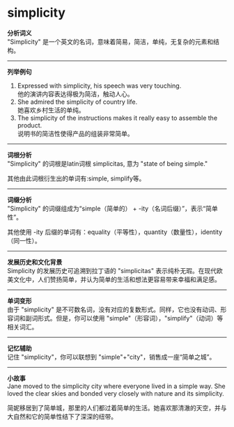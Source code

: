 # simplicity

**分析词义**  
"Simplicity" 是一个英文的名词，意味着简易，简洁，单纯，无复杂的元素和结构。

  

* * *

**列举例句**

  

1.  Expressed with simplicity, his speech was very touching.  
    他的演讲内容表达得极为简洁，触动人心。
2.  She admired the simplicity of country life.  
    她喜欢乡村生活的单纯。
3.  The simplicity of the instructions makes it really easy to assemble the product.  
    说明书的简洁性使得产品的组装非常简单。

  

* * *

**词根分析**  
"Simplicity" 的词根是latin词根 simplicitas, 意为 "state of being simple."

  

其他由此词根衍生出的单词有:simple, simplify等。

  

* * *

**词缀分析**  
"Simplicity" 的词缀组成为“simple（简单的） + -ity（名词后缀）”，表示“简单性”。

  

其他使用 -ity 后缀的单词有：equality（平等性），quantity（数量性），identity（同一性）。

  

* * *

**发展历史和文化背景**  
Simplicity 的发展历史可追溯到拉丁语的 "simplicitas" 表示纯朴无瑕。在现代欧美文化中，人们赞扬简单，并认为简单的生活和想法更容易带来幸福和满足感。

  

* * *

**单词变形**  
由于 "simplicity" 是不可数名词，没有对应的复数形式。同样，它也没有动词、形容词和副词形式。但是，你可以使用 "simple"（形容词），"simplify"（动词）等相关词汇。

  

* * *

**记忆辅助**  
记住 "simplicity"，你可以联想到 "simple"+"city"，销售成一座“简单之城”。

  

* * *

**小故事**  
Jane moved to the simplicity city where everyone lived in a simple way. She loved the clear skies and bonded very closely with nature and its simplicity.

  

简妮移居到了简单城，那里的人们都过着简单的生活。她喜欢那清澈的天空，并与大自然和它的简单性结下了深深的纽带。
